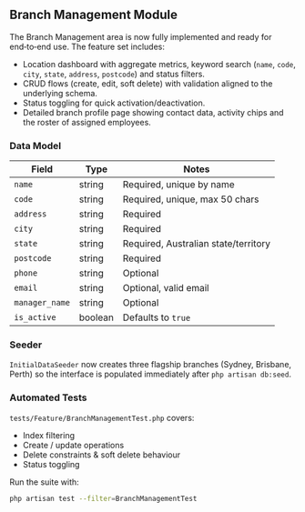 ## Branch Management Module

The Branch Management area is now fully implemented and ready for end‑to‑end use. The feature set includes:

- Location dashboard with aggregate metrics, keyword search (`name`, `code`, `city`, `state`, `address`, `postcode`) and status filters.
- CRUD flows (create, edit, soft delete) with validation aligned to the underlying schema.
- Status toggling for quick activation/deactivation.
- Detailed branch profile page showing contact data, activity chips and the roster of assigned employees.

### Data Model

| Field         | Type    | Notes                                 |
|---------------|---------|---------------------------------------|
| `name`        | string  | Required, unique by name              |
| `code`        | string  | Required, unique, max 50 chars        |
| `address`     | string  | Required                               |
| `city`        | string  | Required                               |
| `state`       | string  | Required, Australian state/territory  |
| `postcode`    | string  | Required                               |
| `phone`       | string  | Optional                               |
| `email`       | string  | Optional, valid email                 |
| `manager_name`| string  | Optional                               |
| `is_active`   | boolean | Defaults to `true`                    |

### Seeder

`InitialDataSeeder` now creates three flagship branches (Sydney, Brisbane, Perth) so the interface is populated immediately after `php artisan db:seed`.

### Automated Tests

`tests/Feature/BranchManagementTest.php` covers:

- Index filtering
- Create / update operations
- Delete constraints & soft delete behaviour
- Status toggling

Run the suite with:

```bash
php artisan test --filter=BranchManagementTest
```
